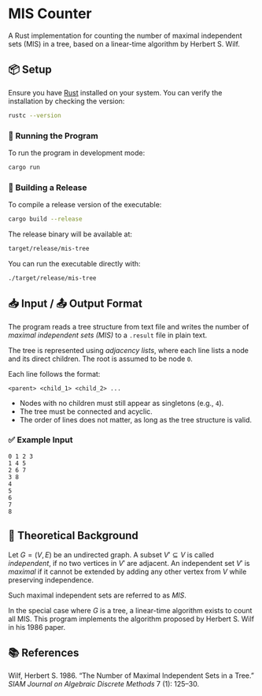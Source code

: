 # MIS Counter

A Rust implementation for counting the number of maximal independent sets (MIS) in a tree, based on a linear-time algorithm by Herbert S. Wilf.

## 📦 Setup

Ensure you have [Rust](https://rustup.rs/) installed on your system. You can verify the installation by checking the version:

```bash
rustc --version
```

### 🔧 Running the Program

To run the program in development mode:

```bash
cargo run
```

### 🚀 Building a Release

To compile a release version of the executable:

```bash
cargo build --release
```

The release binary will be available at:

```bash
target/release/mis-tree
```

You can run the executable directly with:

```bash
./target/release/mis-tree
```

## 📥 Input / 📤 Output Format

The program reads a tree structure from text file and writes the number of _maximal independent sets (MIS)_ to a `.result` file in plain text.

The tree is represented using _adjacency lists_, where each line lists a node and its direct children. The root is assumed to be node `0`.

Each line follows the format:

```
<parent> <child_1> <child_2> ...
```

- Nodes with no children must still appear as singletons (e.g., `4`).
- The tree must be connected and acyclic.
- The order of lines does not matter, as long as the tree structure is valid.

### ✅ Example Input

```
0 1 2 3
1 4 5
2 6 7
3 8
4
5
6
7
8
```

## 🧠 Theoretical Background

Let $G = (V, E)$ be an undirected graph. A subset $V' \subseteq V$ is called _independent_, if no two vertices in $V'$ are adjacent. An independent set $V'$ is _maximal_ if it cannot be extended by adding any other vertex from $V$ while preserving independence.

Such maximal independent sets are referred to as _MIS_.

In the special case where $G$ is a tree, a linear-time algorithm exists to count all MIS. This program implements the algorithm proposed by Herbert S. Wilf in his 1986 paper.

## 📚 References

Wilf, Herbert S. 1986. “The Number of Maximal Independent Sets in a Tree.”
_SIAM Journal on Algebraic Discrete Methods_ 7 (1): 125–30.
